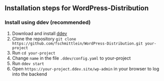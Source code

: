 ## Installation steps for WordPress-Distribution

### Install using ddev (recommended)
1. Download and install [ddev](https://ddev.readthedocs.io/en/stable/#installation)
1. Clone the repository `git clone https://github.com/fschmittlein/WordPress-Distribution.git your-project`
1. Run `cd your-project`
1. Change `name` in the file `.ddev/config.yaml` to your-project
1. Run `ddev start`
1. Open `https://your-project.ddev.site/wp-admin` in your browser to log into the backend